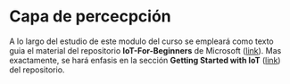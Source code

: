# Capa de percecpción

A lo largo del estudio de este modulo del curso se empleará como texto guia el material del repositorio **IoT-For-Beginners** de Microsoft ([link](https://github.com/microsoft/IoT-For-Beginners)). Mas exactamente, se hará enfasis en la sección **Getting Started with IoT** ([link](https://github.com/microsoft/IoT-For-Beginners/tree/main/1-getting-started)) del repositorio.
